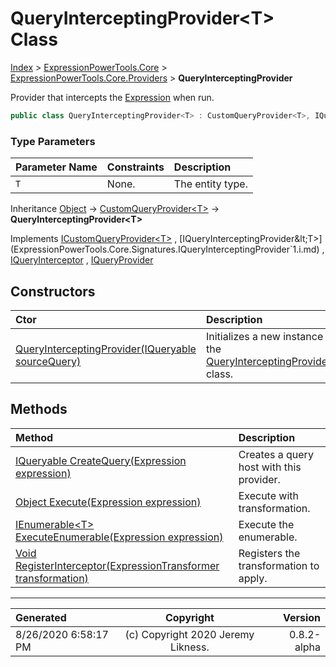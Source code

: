 ﻿# QueryInterceptingProvider&lt;T> Class

[Index](../index.md) > [ExpressionPowerTools.Core](ExpressionPowerTools.Core.a.md) > [ExpressionPowerTools.Core.Providers](ExpressionPowerTools.Core.Providers.n.md) > **QueryInterceptingProvider<T>**

Provider that intercepts the [Expression](https://docs.microsoft.com/dotnet/api/system.linq.expressions.expression) when run.

```csharp
public class QueryInterceptingProvider<T> : CustomQueryProvider<T>, IQueryInterceptingProvider<T>
```

### Type Parameters

| Parameter Name | Constraints | Description |
| :-- | :-- | :-- |
| `T` | None. | The entity type. |

Inheritance [Object](https://docs.microsoft.com/dotnet/api/system.object) → [CustomQueryProvider&lt;T>](ExpressionPowerTools.Core.Providers.CustomQueryProvider`1.cs.md) → **QueryInterceptingProvider&lt;T>**

Implements  [ICustomQueryProvider&lt;T>](ExpressionPowerTools.Core.Signatures.ICustomQueryProvider`1.i.md) ,  [IQueryInterceptingProvider&lt;T>](ExpressionPowerTools.Core.Signatures.IQueryInterceptingProvider`1.i.md) ,  [IQueryInterceptor](ExpressionPowerTools.Core.Signatures.IQueryInterceptor.i.md) ,  [IQueryProvider](https://docs.microsoft.com/dotnet/api/system.linq.iqueryprovider) 

## Constructors

| Ctor | Description |
| :-- | :-- |
| [QueryInterceptingProvider(IQueryable sourceQuery)](ExpressionPowerTools.Core.Providers.QueryInterceptingProvider`1.ctor.md#queryinterceptingprovideriqueryable-sourcequery) | Initializes a new instance of the [QueryInterceptingProvider&lt;T>](ExpressionPowerTools.Core.Providers.QueryInterceptingProvider`1.cs.md) class. |
## Methods

| Method | Description |
| :-- | :-- |
| [IQueryable CreateQuery(Expression expression)](ExpressionPowerTools.Core.Providers.QueryInterceptingProvider`1.CreateQuery.m.md) | Creates a query host with this provider. |
| [Object Execute(Expression expression)](ExpressionPowerTools.Core.Providers.QueryInterceptingProvider`1.Execute.m.md) | Execute with transformation. |
| [IEnumerable&lt;T> ExecuteEnumerable(Expression expression)](ExpressionPowerTools.Core.Providers.QueryInterceptingProvider`1.ExecuteEnumerable.m.md) | Execute the enumerable. |
| [Void RegisterInterceptor(ExpressionTransformer transformation)](ExpressionPowerTools.Core.Providers.QueryInterceptingProvider`1.RegisterInterceptor.m.md) | Registers the transformation to apply. |

---

| Generated | Copyright | Version |
| :-- | :-: | --: |
| 8/26/2020 6:58:17 PM | (c) Copyright 2020 Jeremy Likness. | 0.8.2-alpha |
